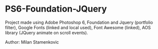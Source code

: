 # PS6-Foundation-JQuery

Project made using Adobe Photoshop 6, Foundation and Jquery (portfolio filter), Google Fonts (linked and local used), Font Awesome (linked), AOS library (JQuery animate on scroll events).

Author: Milan Stamenkovic
